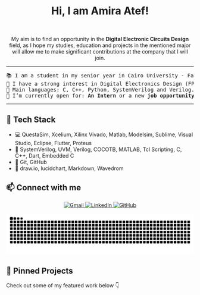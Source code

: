 <h1 align="center">
Hi, I am Amira Atef!
</h1>

<br/>
<p align="center">
	My aim is to find an opportunity in the <b> Digital Electronic Circuits Design </b> field, as I hope my studies, education and projects in the mentioned major will allow me to make significant contributions at the company that I will join.
</p>

<hr>

<pre>
📚 I am a student in my senior year in Cairo University - Faculty of Electronics and Electrical Communcations Engineering
📝 I have a strong interest in Digital Electronics Design (FPGA, ASIC and system-level modelling) and Digital Verification.
🌟 Main languages: C, C++, Python, SystemVerilog and Verilog.
🤔 I’m currently open for: <b>An Intern</b> or a new <b>job opportunity</b>.
</pre>
<hr>

## 🔧 Tech Stack
- 💻 QuestaSim, Xcelium, Xilinx Vivado,  Matlab, Modelsim, Sublime, Visual Studio, Eclipse, Flutter, Proteus 
- 🧪 SystemVerilog, UVM, Verilog, COCOTB, MATLAB, Tcl Scripting, C, C++, Dart, Embedded C
- 🔧 Git, GitHub
- 🎨 draw.io, lucidchart, Markdown, Wavedrom

## 📫 Connect with me

<p align="center">
  <a href="mailto:a.amiraelkomy00@gmail.com" aria-label="Gmail">
    <img src="https://img.shields.io/badge/Gmail-D14836?style=flat&logo=gmail&logoColor=white" alt="Gmail">
  </a>
  <a href="https://www.linkedin.com/in/amira-el-komy-0146ba220/" aria-label="LinkedIn">
    <img src="https://img.shields.io/badge/LinkedIn-0077B5?style=flat&logo=linkedin&logoColor=white" alt="LinkedIn">
  </a>
  <a href="https://github.com/amira630" aria-label="GitHub">
    <img src="https://img.shields.io/badge/GitHub-100000?style=flat&logo=github&logoColor=white" alt="GitHub">
  </a>
</p>




<!-- 🐍 Light mode -->
<div align="center">
  <picture>
    <source media="(prefers-color-scheme: dark)" srcset="https://github.com/amira630/amira630/blob/output/github-contribution-grid-snake-dark.svg" />
    <img alt="GitHub Contribution Snake" src="https://github.com/amira630/amira630/blob/output/github-contribution-grid-snake.svg" />
  </picture>
</div>


## 📌 Pinned Projects
Check out some of my featured work below 👇

<!-- ![Profile Views](https://komarev.com/ghpvc/?username=amira630&color=blue) -->